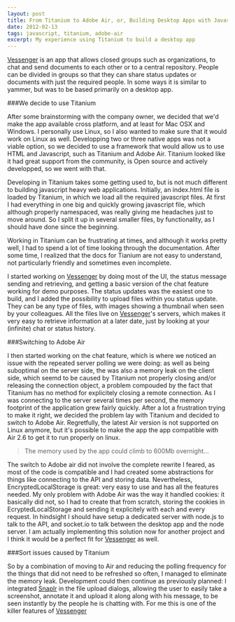 ```yaml
---
layout: post
title: From Titanium to Adobe Air, or, Building Desktop Apps with Javascript
date: 2012-02-13
tags: javascript, titanium, adobe-air
excerpt: My experience using Titanium to build a desktop app
---
```


[Vessenger](http://vessenger.com) is an app that allows closed groups such as
organizations, to chat and send documents to each other or to a central
repository. People can be divided in groups so that they can share status
updates or documents with just the required people. In some ways it is similar
to yammer, but was to be based primarily on a desktop app.

###We decide to use Titanium

After some brainstorming with the company owner, we decided that we'd make the
app available cross platform, and at least for Mac OSX and Windows. I
personally use Linux, so I also wanted to make sure that it would work on Linux
as well.  Developping two or three native apps was not a viable option, so we
decided to use a framework that would allow us to use HTML and Javascript, such
as Titanium and Adobe Air. Titanium looked like it had great support from the
community, is Open source and actively developped, so we went with that.

Developing in Titanium takes some getting used to, but is not much different to
building javascript heavy web applications. Initially, an index.html file is
loaded by Titanium, in which we load all the required javascript files. At
first I had everything in one big and quickly growing javascript file, which
although properly namespaced, was really giving me headaches just to move
around. So I split it up in several smaller files, by functionality, as I
should have done since the beginning.

Working in Titanium can be frustrating at times, and although it works pretty
well, I had to spend a lot of time looking through the documentation. After
some time, I realized that the docs for Tianium are not easy to understand, not
particularly friendly and sometimes even incomplete.

I started working on [Vessenger](http://vessenger.com) by doing most of the UI,
the status message sending and retrieving, and getting a basic version of the
chat feature working for demo purposes. The status updates was the easiest one
to build, and I added the possibility to upload files within you status update.
They can be any type of files, with images showing a thumbnail when seen by
your colleagues. All the files live on [Vessenger](http://vessenger.com)'s
servers, which makes it very easy to retrieve information at a later date, just
by looking at your (infinite) chat or status history. 

###Switching to Adobe Air

I then started working on the chat feature, which is where we noticed an issue
with the repeated server polling we were doing: as well as being suboptimal on
the server side, the was also a memory leak on the client side, which seemd to
be caused by Titanium not properly closing and/or releasing the connection
object, a problem compouded by the fact that Titanium has no method for
explicitely closing a remote connection. As I was connecting to the server
several times per second, the memory footprint of the application grew fairly
quickly. After a lot a frustration trying to make it right, we decided the
problem lay with Titanium and decided to switch to Adobe Air. Regretfully, the
latest Air version is not supported on Linux anymore, but it's possible to make
the app the app compatible with Air 2.6 to get it to run properly on linux.

> The memory used by the app could climb to 600Mb overnight...

The switch to Adobe air did not involve the complete rewrite I feared, as most
of the code is compatible and I had created some abstractions for things like
connecting to the API and storing data. Nevertheless, EncryptedLocalStorage is
great: very easy to use and has all the features needed. My only problem with
Adobe Air was the way it handled cookies: it basically did not, so I had to
create that from scratch, storing the cookies in EcryptedLocalStorage and
sending it explicitely with each and every request. In hindsight I should have
setup a dedicated server with node.js to talk to the API, and socket.io to talk
between the desktop app and the node server. I am actually implementing this
solution now for another project and I think it would be a perfect fit for
[Vessenger](http://vessenger.com) as well.

###Sort issues caused by Titanium

So by a combination of moving to Air and reducing the polling frequency for the
things that did not need to be refreshed so often, I managed to eliminate the
memory leak. Development could then continue as previously planned: I
integrated [Snaplr](http://vessenger.com/snaplr) in the file upload dialogs,
allowing the user to easily take a screenshot, annotate it and upload it along
along with his message, to be seen instantly by the people he is chatting with.
For me this is one of the killer features of [Vessenger](http://vessenger.com)  

